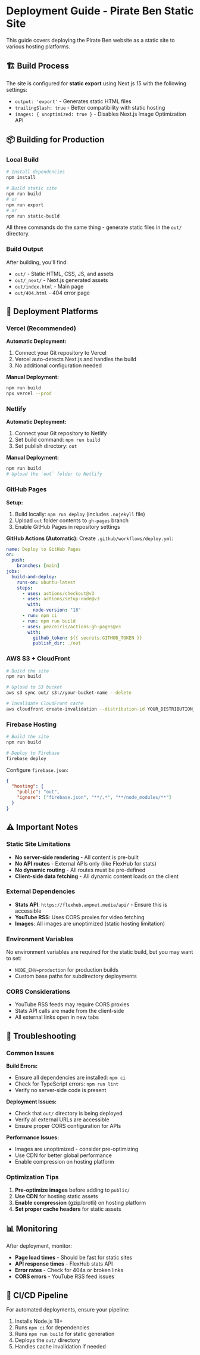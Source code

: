 # Deployment Guide - Pirate Ben Static Site

This guide covers deploying the Pirate Ben website as a static site to various hosting platforms.

## 🏗️ Build Process

The site is configured for **static export** using Next.js 15 with the following settings:

- `output: 'export'` - Generates static HTML files
- `trailingSlash: true` - Better compatibility with static hosting
- `images: { unoptimized: true }` - Disables Next.js Image Optimization API

## 📦 Building for Production

### Local Build

```bash
# Install dependencies
npm install

# Build static site
npm run build
# or
npm run export
# or
npm run static-build
```

All three commands do the same thing - generate static files in the `out/` directory.

### Build Output

After building, you'll find:

- `out/` - Static HTML, CSS, JS, and assets
- `out/_next/` - Next.js generated assets
- `out/index.html` - Main page
- `out/404.html` - 404 error page

## 🚀 Deployment Platforms

### Vercel (Recommended)

**Automatic Deployment:**

1. Connect your Git repository to Vercel
2. Vercel auto-detects Next.js and handles the build
3. No additional configuration needed

**Manual Deployment:**

```bash
npm run build
npx vercel --prod
```

### Netlify

**Automatic Deployment:**

1. Connect your Git repository to Netlify
2. Set build command: `npm run build`
3. Set publish directory: `out`

**Manual Deployment:**

```bash
npm run build
# Upload the `out` folder to Netlify
```

### GitHub Pages

**Setup:**

1. Build locally: `npm run deploy` (includes `.nojekyll` file)
2. Upload `out` folder contents to `gh-pages` branch
3. Enable GitHub Pages in repository settings

**GitHub Actions (Automatic):**
Create `.github/workflows/deploy.yml`:

```yaml
name: Deploy to GitHub Pages
on:
  push:
    branches: [main]
jobs:
  build-and-deploy:
    runs-on: ubuntu-latest
    steps:
      - uses: actions/checkout@v3
      - uses: actions/setup-node@v3
        with:
          node-version: "18"
      - run: npm ci
      - run: npm run build
      - uses: peaceiris/actions-gh-pages@v3
        with:
          github_token: ${{ secrets.GITHUB_TOKEN }}
          publish_dir: ./out
```

### AWS S3 + CloudFront

```bash
# Build the site
npm run build

# Upload to S3 bucket
aws s3 sync out/ s3://your-bucket-name --delete

# Invalidate CloudFront cache
aws cloudfront create-invalidation --distribution-id YOUR_DISTRIBUTION_ID --paths "/*"
```

### Firebase Hosting

```bash
# Build the site
npm run build

# Deploy to Firebase
firebase deploy
```

Configure `firebase.json`:

```json
{
  "hosting": {
    "public": "out",
    "ignore": ["firebase.json", "**/.*", "**/node_modules/**"]
  }
}
```

## ⚠️ Important Notes

### Static Site Limitations

- **No server-side rendering** - All content is pre-built
- **No API routes** - External APIs only (like FlexHub for stats)
- **No dynamic routing** - All routes must be pre-defined
- **Client-side data fetching** - All dynamic content loads on the client

### External Dependencies

- **Stats API**: `https://flexhub.ampnet.media/api/` - Ensure this is accessible
- **YouTube RSS**: Uses CORS proxies for video fetching
- **Images**: All images are unoptimized (static hosting limitation)

### Environment Variables

No environment variables are required for the static build, but you may want to set:

- `NODE_ENV=production` for production builds
- Custom base paths for subdirectory deployments

### CORS Considerations

- YouTube RSS feeds may require CORS proxies
- Stats API calls are made from the client-side
- All external links open in new tabs

## 🔧 Troubleshooting

### Common Issues

**Build Errors:**

- Ensure all dependencies are installed: `npm ci`
- Check for TypeScript errors: `npm run lint`
- Verify no server-side code is present

**Deployment Issues:**

- Check that `out/` directory is being deployed
- Verify all external URLs are accessible
- Ensure proper CORS configuration for APIs

**Performance Issues:**

- Images are unoptimized - consider pre-optimizing
- Use CDN for better global performance
- Enable compression on hosting platform

### Optimization Tips

1. **Pre-optimize images** before adding to `public/`
2. **Use CDN** for hosting static assets
3. **Enable compression** (gzip/brotli) on hosting platform
4. **Set proper cache headers** for static assets

## 📊 Monitoring

After deployment, monitor:

- **Page load times** - Should be fast for static sites
- **API response times** - FlexHub stats API
- **Error rates** - Check for 404s or broken links
- **CORS errors** - YouTube RSS feed issues

## 🔄 CI/CD Pipeline

For automated deployments, ensure your pipeline:

1. Installs Node.js 18+
2. Runs `npm ci` for dependencies
3. Runs `npm run build` for static generation
4. Deploys the `out/` directory
5. Handles cache invalidation if needed
